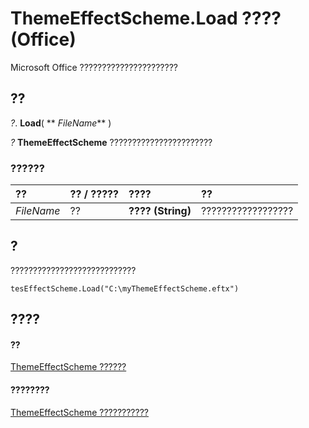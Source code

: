 
# ThemeEffectScheme.Load ???? (Office)

Microsoft Office ??????????????????????


## ??

 _?_. **Load**( ** _FileName_** )

 _?_ **ThemeEffectScheme** ???????????????????????


### ??????



|**??**|**?? / ?????**|**????**|**??**|
|:-----|:-----|:-----|:-----|
| _FileName_|??|**???? (String)**|??????????????????|

## ?

????????????????????????????


```
tesEffectScheme.Load("C:\myThemeEffectScheme.eftx") 

```


## ????


#### ??


[ThemeEffectScheme ??????](3fad64c0-94ca-8749-0282-3ed903e2aa84.md)
#### ????????


[ThemeEffectScheme ???????????](http://msdn.microsoft.com/library/4a48841c-2f51-2fe4-360b-a5d0044dba80%28Office.15%29.aspx)